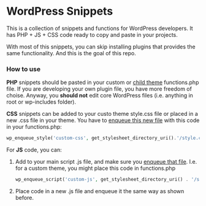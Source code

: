 # WordPress Snippets
This is a collection of snippets and functions for WordPress developers. It has PHP + JS + CSS code ready to copy and paste in your projects.

With most of this snippets, you can skip installing plugins that provides the same functionality. And this is the goal of this repo.

### How to use
**PHP** snippets should be pasted in your custom or [child theme](https://developer.wordpress.org/themes/advanced-topics/child-themes/) functions.php file. If you are developing your own plugin file, you have more freedom of choise. Anyway, you **should not** edit core WordPress files (i.e. anything in root or wp-includes folder).

**CSS** snippets can be added to your custo theme style.css file or placed in a new .css file in your theme. You have to [enqueue this new file](https://developer.wordpress.org/reference/functions/wp_enqueue_style/) with this code in your functions.php:
```php
wp_enqueue_style('custom-css', get_stylesheet_directory_uri().'/style.css');
```

For **JS** code, you can:
1) Add to your main script .js file, and make sure you [enqueue that file](https://developer.wordpress.org/reference/functions/wp_enqueue_script/). I.e. for a custom theme, you might place this code in functions.php
    ```php
    wp_enqueue_script('custom-js', get_stylesheet_directory_uri() . '/script.js');
    ```
2) Place code in a new .js file and enqueue it the same way as shown before.